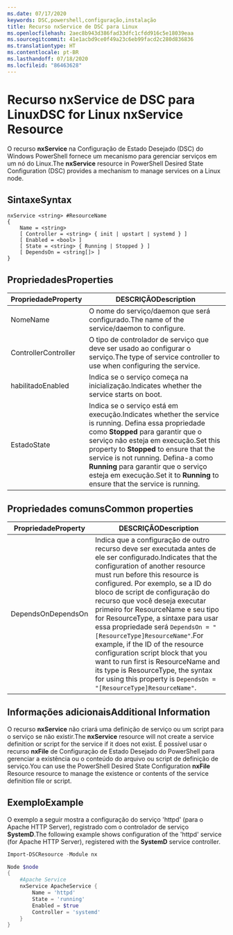 ```yaml
---
ms.date: 07/17/2020
keywords: DSC,powershell,configuração,instalação
title: Recurso nxService de DSC para Linux
ms.openlocfilehash: 2aec8b943d386fad33dfc1cfdd916c5e18039eaa
ms.sourcegitcommit: 41e1acbd9ce0f49a23c6eb99facd2c280d836836
ms.translationtype: HT
ms.contentlocale: pt-BR
ms.lasthandoff: 07/18/2020
ms.locfileid: "86463628"
---
```

# <a name="dsc-for-linux-nxservice-resource"></a><span data-ttu-id="ed9c4-103">Recurso nxService de DSC para Linux</span><span class="sxs-lookup"><span data-stu-id="ed9c4-103">DSC for Linux nxService Resource</span></span>

<span data-ttu-id="ed9c4-104">O recurso **nxService** na Configuração de Estado Desejado (DSC) do Windows PowerShell fornece um mecanismo para gerenciar serviços em um nó do Linux.</span><span class="sxs-lookup"><span data-stu-id="ed9c4-104">The **nxService** resource in PowerShell Desired State Configuration (DSC) provides a mechanism to manage services on a Linux node.</span></span>

## <a name="syntax"></a><span data-ttu-id="ed9c4-105">Sintaxe</span><span class="sxs-lookup"><span data-stu-id="ed9c4-105">Syntax</span></span>

```Syntax
nxService <string> #ResourceName
{
    Name = <string>
    [ Controller = <string> { init | upstart | systemd } ]
    [ Enabled = <bool> ]
    [ State = <string> { Running | Stopped } ]
    [ DependsOn = <string[]> ]
}
```

## <a name="properties"></a><span data-ttu-id="ed9c4-106">Propriedades</span><span class="sxs-lookup"><span data-stu-id="ed9c4-106">Properties</span></span>

|<span data-ttu-id="ed9c4-107">Propriedade</span><span class="sxs-lookup"><span data-stu-id="ed9c4-107">Property</span></span> |<span data-ttu-id="ed9c4-108">DESCRIÇÃO</span><span class="sxs-lookup"><span data-stu-id="ed9c4-108">Description</span></span> |
|---|---|
|<span data-ttu-id="ed9c4-109">Nome</span><span class="sxs-lookup"><span data-stu-id="ed9c4-109">Name</span></span> |<span data-ttu-id="ed9c4-110">O nome do serviço/daemon que será configurado.</span><span class="sxs-lookup"><span data-stu-id="ed9c4-110">The name of the service/daemon to configure.</span></span> |
|<span data-ttu-id="ed9c4-111">Controller</span><span class="sxs-lookup"><span data-stu-id="ed9c4-111">Controller</span></span> |<span data-ttu-id="ed9c4-112">O tipo de controlador de serviço que deve ser usado ao configurar o serviço.</span><span class="sxs-lookup"><span data-stu-id="ed9c4-112">The type of service controller to use when configuring the service.</span></span> |
|<span data-ttu-id="ed9c4-113">habilitado</span><span class="sxs-lookup"><span data-stu-id="ed9c4-113">Enabled</span></span> |<span data-ttu-id="ed9c4-114">Indica se o serviço começa na inicialização.</span><span class="sxs-lookup"><span data-stu-id="ed9c4-114">Indicates whether the service starts on boot.</span></span> |
|<span data-ttu-id="ed9c4-115">Estado</span><span class="sxs-lookup"><span data-stu-id="ed9c4-115">State</span></span> |<span data-ttu-id="ed9c4-116">Indica se o serviço está em execução.</span><span class="sxs-lookup"><span data-stu-id="ed9c4-116">Indicates whether the service is running.</span></span> <span data-ttu-id="ed9c4-117">Defina essa propriedade como **Stopped** para garantir que o serviço não esteja em execução.</span><span class="sxs-lookup"><span data-stu-id="ed9c4-117">Set this property to **Stopped** to ensure that the service is not running.</span></span> <span data-ttu-id="ed9c4-118">Defina-a como **Running** para garantir que o serviço esteja em execução.</span><span class="sxs-lookup"><span data-stu-id="ed9c4-118">Set it to **Running** to ensure that the service is running.</span></span> |

## <a name="common-properties"></a><span data-ttu-id="ed9c4-119">Propriedades comuns</span><span class="sxs-lookup"><span data-stu-id="ed9c4-119">Common properties</span></span>

|<span data-ttu-id="ed9c4-120">Propriedade</span><span class="sxs-lookup"><span data-stu-id="ed9c4-120">Property</span></span> |<span data-ttu-id="ed9c4-121">DESCRIÇÃO</span><span class="sxs-lookup"><span data-stu-id="ed9c4-121">Description</span></span> |
|---|---|
|<span data-ttu-id="ed9c4-122">DependsOn</span><span class="sxs-lookup"><span data-stu-id="ed9c4-122">DependsOn</span></span> |<span data-ttu-id="ed9c4-123">Indica que a configuração de outro recurso deve ser executada antes de ele ser configurado.</span><span class="sxs-lookup"><span data-stu-id="ed9c4-123">Indicates that the configuration of another resource must run before this resource is configured.</span></span> <span data-ttu-id="ed9c4-124">Por exemplo, se a ID do bloco de script de configuração do recurso que você deseja executar primeiro for ResourceName e seu tipo for ResourceType, a sintaxe para usar essa propriedade será `DependsOn = "[ResourceType]ResourceName"`.</span><span class="sxs-lookup"><span data-stu-id="ed9c4-124">For example, if the ID of the resource configuration script block that you want to run first is ResourceName and its type is ResourceType, the syntax for using this property is `DependsOn = "[ResourceType]ResourceName"`.</span></span> |

## <a name="additional-information"></a><span data-ttu-id="ed9c4-125">Informações adicionais</span><span class="sxs-lookup"><span data-stu-id="ed9c4-125">Additional Information</span></span>

<span data-ttu-id="ed9c4-126">O recurso **nxService** não criará uma definição de serviço ou um script para o serviço se não existir.</span><span class="sxs-lookup"><span data-stu-id="ed9c4-126">The **nxService** resource will not create a service definition or script for the service if it does not exist.</span></span> <span data-ttu-id="ed9c4-127">É possível usar o recurso **nxFile** de Configuração de Estado Desejado do PowerShell para gerenciar a existência ou o conteúdo do arquivo ou script de definição de serviço.</span><span class="sxs-lookup"><span data-stu-id="ed9c4-127">You can use the PowerShell Desired State Configuration **nxFile** Resource resource to manage the existence or contents of the service definition file or script.</span></span>

## <a name="example"></a><span data-ttu-id="ed9c4-128">Exemplo</span><span class="sxs-lookup"><span data-stu-id="ed9c4-128">Example</span></span>

<span data-ttu-id="ed9c4-129">O exemplo a seguir mostra a configuração do serviço 'httpd' (para o Apache HTTP Server), registrado com o controlador de serviço **SystemD**.</span><span class="sxs-lookup"><span data-stu-id="ed9c4-129">The following example shows configuration of the 'httpd' service (for Apache HTTP Server), registered with the **SystemD** service controller.</span></span>

```powershell
Import-DSCResource -Module nx

Node $node
{
    #Apache Service
    nxService ApacheService {
        Name = 'httpd'
        State = 'running'
        Enabled = $true
        Controller = 'systemd'
    }
}
```
